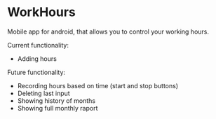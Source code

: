 # WorkHours
Mobile app for android, that allows you to control your working hours. 

Current functionality:
- Adding hours

Future functionality:
- Recording hours based on time (start and stop buttons)
- Deleting last input
- Showing history of months
- Showing full monthly raport 
